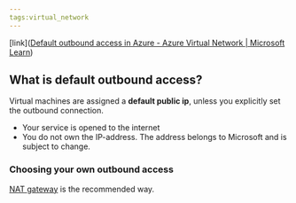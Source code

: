 ```yaml
---
tags:virtual_network
---
```

[link]([Default outbound access in Azure - Azure Virtual Network | Microsoft Learn](https://learn.microsoft.com/en-us/azure/virtual-network/ip-services/default-outbound-access))

## What is default outbound access?
Virtual machines are assigned a **default public ip**, unless you explicitly set the outbound connection.
- Your service is opened to the internet
- You do not own the IP-address. The address belongs to Microsoft and is subject to change.
### Choosing your own outbound access
[NAT gateway](nat_gateway) is the recommended way.
